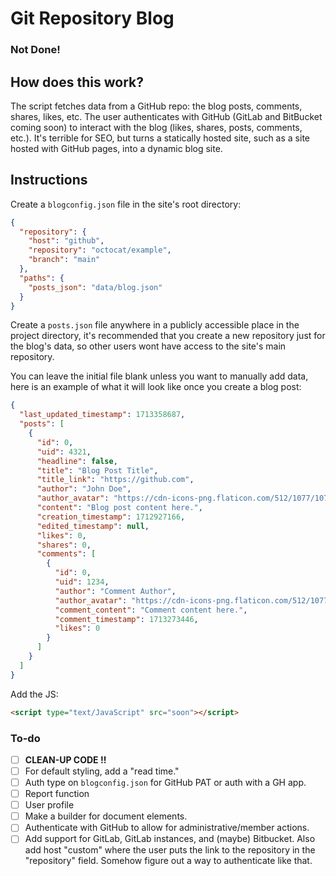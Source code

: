 # Git Repository Blog

### Not Done!

## How does this work?

The script fetches data from a GitHub repo: the blog posts, comments, shares, likes, etc. The user authenticates with GitHub (GitLab and BitBucket coming soon) to interact with the blog (likes, shares, posts, comments, etc.). It's terrible for SEO, but turns a statically hosted site, such as a site hosted with GitHub pages, into a dynamic blog site.

## Instructions

Create a `blogconfig.json` file in the site's root directory:
```json
{
  "repository": {
    "host": "github",
    "repository": "octocat/example",
    "branch": "main"
  },
  "paths": {
    "posts_json": "data/blog.json"
  }
}
```

Create a `posts.json` file anywhere in a publicly accessible place in the project directory, it's recommended that you create a new repository just for the blog's data, so other users wont have access to the site's main repository.

You can leave the initial file blank unless you want to manually add data, here is an example of what it will look like once you create a blog post:
```json
{
  "last_updated_timestamp": 1713358687,
  "posts": [
    {
      "id": 0,
      "uid": 4321,
      "headline": false,
      "title": "Blog Post Title",
      "title_link": "https://github.com",
      "author": "John Doe",
      "author_avatar": "https://cdn-icons-png.flaticon.com/512/1077/1077114.png",
      "content": "Blog post content here.",
      "creation_timestamp": 1712927166,
      "edited_timestamp": null,
      "likes": 0,
      "shares": 0,
      "comments": [
        {
          "id": 0,
          "uid": 1234,
          "author": "Comment Author",
          "author_avatar": "https://cdn-icons-png.flaticon.com/512/1077/1077114.png",
          "comment_content": "Comment content here.",
          "comment_timestamp": 1713273446,
          "likes": 0
        }
      ]
    }
  ]
}
```

Add the JS:
```html
<script type="text/JavaScript" src="soon"></script>
```

### To-do
- [ ] **CLEAN-UP CODE !!**
- [ ] For default styling, add a "read time."
- [ ] Auth type on `blogconfig.json` for GitHub PAT or auth with a GH app.
- [ ] Report function
- [ ] User profile
- [ ] Make a builder for document elements.
- [ ] Authenticate with GitHub to allow for administrative/member actions.
- [ ] Add support for GitLab, GitLab instances, and (maybe) Bitbucket. Also add host "custom" where the user puts the link to the repository in the "repository" field. Somehow figure out a way to authenticate like that.
